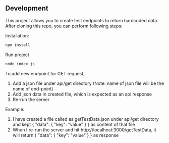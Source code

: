 ## Development

This project allows you to create test endpoints to return hardcoded data.
After cloning this repo, you can perform following steps:

Installation:

```sh
npm install
```

Run project

```sh
node index.js
```

To add new endpoint for GET request,
1. Add a json file under api/get directory (Note: name of json file will be the name of end-point)
2. Add json data in created file, which is expected as an api response
3. Re-run the server
    
Example:
1. I have created a file called as getTestData.json under api/get directory and kept 
{
    "data": {
        "key": "value"
    }
}
 as content of that file
2. When I re-run the server and hit http://localhost:3000/getTestData, it will return 
{
    "data": {
        "key": "value"
    }
} as response
